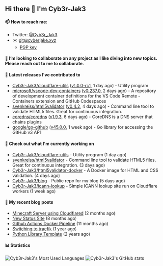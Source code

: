## Hi there 👋 I'm Cyb3r-Jak3

#### 📫 How to reach me:
  - Twitter: [@Cyb3r_Jak3](https://twitter.com/Cyb3r_Jak3)
  - ✉️ git@cyberjake.xyz
    - [PGP key](https://gist.githubusercontent.com/Cyb3r-Jak3/d1068b61b50239b171faf018a0269f67/raw/b876db002e6b0630795382c0b9134771ffa5fe3a/cyb3rjak3@pm.me.asc)


#### 👯 I’m looking to collaborate on any project as I like diving into new topics. Please reach out to me to collaborate.


#### 🔭 Latest releases I've contributed to

- [Cyb3r-Jak3/cloudflare-utils](https://github.com/Cyb3r-Jak3/cloudflare-utils) ([v1.0.0-rc1](https://github.com/Cyb3r-Jak3/cloudflare-utils/releases/tag/v1.0.0-rc1), 1 day ago) - Utility program 
- [microsoft/vscode-dev-containers](https://github.com/microsoft/vscode-dev-containers) ([v0.237.0](https://github.com/microsoft/vscode-dev-containers/releases/tag/v0.237.0), 2 days ago) - A repository of development container definitions for the VS Code Remote - Containers extension and GitHub Codespaces
- [svenkreiss/html5validator](https://github.com/svenkreiss/html5validator) ([v0.4.2](https://github.com/svenkreiss/html5validator/releases/tag/v0.4.2), 4 days ago) - Command line tool to validate HTML5 files. Great for continuous integration.
- [coredns/coredns](https://github.com/coredns/coredns) ([v1.9.3](https://github.com/coredns/coredns/releases/tag/v1.9.3), 6 days ago) - CoreDNS is a DNS server that chains plugins
- [google/go-github](https://github.com/google/go-github) ([v45.0.0](https://github.com/google/go-github/releases/tag/v45.0.0), 1 week ago) - Go library for accessing the GitHub v3 API

#### 👷 Check out what I'm currently working on

- [Cyb3r-Jak3/cloudflare-utils](https://github.com/Cyb3r-Jak3/cloudflare-utils) - Utility program  (1 day ago)
- [svenkreiss/html5validator](https://github.com/svenkreiss/html5validator) - Command line tool to validate HTML5 files. Great for continuous integration. (3 days ago)
- [Cyb3r-Jak3/html5validator-docker](https://github.com/Cyb3r-Jak3/html5validator-docker) - A Docker image for HTML and CSS validation.  (4 days ago)
- [Cyb3r-Jak3/blog](https://github.com/Cyb3r-Jak3/blog) - Public repo for my blog (5 days ago)
- [Cyb3r-Jak3/icann-lookup](https://github.com/Cyb3r-Jak3/icann-lookup) - Simple ICANN lookup site run on Cloudflare workers (1 week ago)

#### 📜 My recent blog posts

- [Minecraft Server using Cloudflared](https://blog.cyberjake.xyz/Cloudflared-Minecraft/) (2 months ago)
- [New Status Site](https://blog.cyberjake.xyz/New-Status-Site/) (8 months ago)
- [Github Actions Docker Pipeline](https://blog.cyberjake.xyz/Github-Action-Docker/) (11 months ago)
- [Switching to traefik](https://blog.cyberjake.xyz/Traefik/) (1 year ago)
- [Python Library Template](https://blog.cyberjake.xyz/Python-Template/) (2 years ago)


#### 📊 Statistics
![Cyb3r-Jak3's Most Used Languages](https://github-readme-stats.vercel.app/api/top-langs/?username=Cyb3r-Jak3&theme=cobalt&hide=css,html,scss)
![Cyb3r-Jak3's GitHub stats](https://github-readme-stats.vercel.app/api?username=Cyb3r-Jak3&count_private=true&show_icons=true&theme=cobalt&line_height=40)
